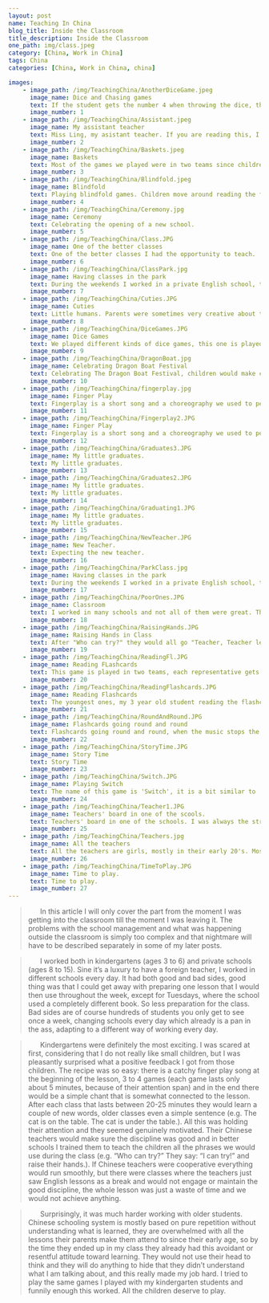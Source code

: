 ```yaml
---
layout: post
name: Teaching In China
blog_title: Inside the Classroom
title_description: Inside the Classroom
one_path: img/class.jpeg
category: [China, Work in China]
tags: China
categories: [China, Work in China, china]

images:
    - image_path: /img/TeachingChina/AnotherDiceGame.jpeg
      image_name: Dice and Chasing games
      text: If the student gets the number 4 when throwing the dice, the other student standing on place number 4 can chase her. Otherwise, she just reads the flashcard. 
      image_number: 1
    - image_path: /img/TeachingChina/Assistant.jpeg
      image_name: My assistant teacher
      text: Miss Ling, my asistant teacher. If you are reading this, I want you to know that you and Mrs. Lee made my life so much easier, thank you for your help, I couldn't do it without you. 
      image_number: 2
    - image_path: /img/TeachingChina/Baskets.jpeg
      image_name: Baskets
      text: Most of the games we played were in two teams since children at this age really like to compete. So does this game, if the children can read the flashcard correctly they get a try at throwing the ball in their basket, at the end of the game we count the balls in the baskets and the team with more scores win. 
      image_number: 3
    - image_path: /img/TeachingChina/Blindfold.jpeg
      image_name: Blindfold
      text: Playing blindfold games. Children move around reading the flashcards, When I yell 'down!' they squat down and the kid in the middle that is blindfolded is trying to find the nearest kid and if he/she can guess who it is then the other kid goes in the middle and the game continues. 
      image_number: 4
    - image_path: /img/TeachingChina/Ceremony.jpg
      image_name: Ceremony
      text: Celebrating the opening of a new school. 
      image_number: 5
    - image_path: /img/TeachingChina/Class.JPG
      image_name: One of the better classes 
      text: One of the better classes I had the opportunity to teach.
      image_number: 6
    - image_path: /img/TeachingChina/ClassPark.jpg
      image_name: Having classes in the park
      text: During the weekends I worked in a private English school, the weather was nice so we decided to have a class in the nearby park. 
      image_number: 7
    - image_path: /img/TeachingChina/Cuties.JPG
      image_name: Cuties
      text: Little humans. Parents were sometimes very creative about their outfit. 
      image_number: 8
    - image_path: /img/TeachingChina/DiceGames.JPG
      image_name: Dice Games
      text: We played different kinds of dice games, this one is played in pair, they throw the dice and move forward reading all the flashcards they step on. The first student to reach the end wins. 
      image_number: 9
    - image_path: /img/TeachingChina/DragonBoat.jpg
      image_name: Celebrating Dragon Boat Festival
      text: Celebrating The Dragon Boat Festival, children would make cardboard boats and race in them. 
      image_number: 10
    - image_path: /img/TeachingChina/fingerplay.jpg
      image_name: Finger Play
      text: Fingerplay is a short song and a choreography we used to perform at the begining of the class, the point was to prepare the student for the class. 
      image_number: 11
    - image_path: /img/TeachingChina/Fingerplay2.JPG
      image_name: Finger Play
      text: Fingerplay is a short song and a choreography we used to perform at the begining of the class, the point was to prepare the student for the class. 
      image_number: 12
    - image_path: /img/TeachingChina/Graduates3.JPG
      image_name: My little graduates. 
      text: My little graduates. 
      image_number: 13
    - image_path: /img/TeachingChina/Graduates2.JPG
      image_name: My little graduates. 
      text: My little graduates. 
      image_number: 14
    - image_path: /img/TeachingChina/Graduating1.JPG
      image_name: My little graduates. 
      text: My little graduates. 
      image_number: 15
    - image_path: /img/TeachingChina/NewTeacher.JPG
      image_name: New Teacher. 
      text: Expecting the new teacher. 
      image_number: 16
    - image_path: /img/TeachingChina/ParkClass.jpg
      image_name: Having classes in the park
      text: During the weekends I worked in a private English school, the weather was nice so we decided to have a class in the nearby park. 
      image_number: 17
    - image_path: /img/TeachingChina/PoorOnes.JPG
      image_name: Classroom
      text: I worked in many schools and not all of them were great. This is my classroom in the poorest one I've worked in. Children were really smart and well behaved though. 
      image_number: 18
    - image_path: /img/TeachingChina/RaisingHands.JPG
      image_name: Raising Hands in Class
      text: After "Who can try?" they would all go "Teacher, Teacher let me try!" and raise their hands. 
      image_number: 19
    - image_path: /img/TeachingChina/ReadingFl.JPG
      image_name: Reading FLashcards
      text: This game is played in two teams, each representative gets three paper balls they try to throw them so that it would land on one of the flashcards. If they can read that flashcard, their team gets a point.  
      image_number: 20
    - image_path: /img/TeachingChina/ReadingFlashcards.JPG
      image_name: Reading Flashcards
      text: The youngest ones, my 3 year old student reading the flashcards.
      image_number: 21
    - image_path: /img/TeachingChina/RoundAndRound.JPG
      image_name: Flashcards going round and round
      text: Flashcards going round and round, when the music stops the kid who holds them has to read it. 
      image_number: 22
    - image_path: /img/TeachingChina/StoryTime.JPG
      image_name: Story Time
      text: Story Time
      image_number: 23
    - image_path: /img/TeachingChina/Switch.JPG
      image_name: Playing Switch
      text: The name of this game is 'Switch', it is a bit similar to 'Music chairs'. Children would stand in two lines next to chairs and read the flashcards I am showing them. When I say 'Swich' they would run to the opposite line and sit on a chair. Of course there was always one chair missing and a kid without it would leave the game. 
      image_number: 24
    - image_path: /img/TeachingChina/Teacher1.JPG
      image_name: Teachers' board in one of the scools. 
      text: Teachers' board in one of the schools. I was always the strange one, not only because of the race. 
      image_number: 25
    - image_path: /img/TeachingChina/Teachers.jpg
      image_name: All the teachers
      text: All the teachers are girls, mostly in their early 20's. Most of them never came back to work after getting married. 
      image_number: 26
    - image_path: /img/TeachingChina/TimeToPlay.JPG
      image_name: Time to play.
      text: Time to play.
      image_number: 27
---
```


>&nbsp;&nbsp;&nbsp;&nbsp;&nbsp;&nbsp;In this article I will only cover the part from the moment I was getting into the classroom till the moment I was leaving it. The problems with the school management and what was happening outside the classroom is simply too complex and that nightmare will have to be described separately in some of my later posts. 

>&nbsp;&nbsp;&nbsp;&nbsp;&nbsp;&nbsp;I worked both in kindergartens (ages 3 to 6) and private schools (ages 8 to 15). Sine it’s a luxury to have a foreign teacher, I worked in different schools every day. It had both good and bad sides, good thing was that I could get away with preparing one lesson that I would then use throughout the week, except for Tuesdays, where the school used a completely different book. So less preparation for the class. Bad sides are of course hundreds of students you only get to see once a week, changing schools every day which already is a pan in the ass, adapting to a different way of working every day. 

>&nbsp;&nbsp;&nbsp;&nbsp;&nbsp;&nbsp;Kindergartens were definitely the most exciting. I was scared at first, considering that I do not really like small children, but I was pleasantly surprised what a positive feedback I got from those children. The recipe was so easy: there is a catchy finger play song at the beginning of the lesson, 3 to 4 games (each game lasts only about 5 minutes, because of their attention span) and in the end there would be a simple chant that is somewhat connected to the lesson. After each class that lasts between 20-25 minutes they would learn a couple of new words, older classes even a simple sentence (e.g. The cat is on the table. The cat is under the table.). All this was holding their attention and they seemed genuinely motivated. Their Chinese teachers would make sure the discipline was good and in better schools I trained them to teach the children all the phrases we would use during the class (e.g. “Who can try?” They say: “I can try!” and raise their hands.). If Chinese teachers were cooperative everything would run smoothly, but there were classes where the teachers just saw English lessons as a break and would not engage or maintain the good discipline, the whole lesson was just a waste of time and we would not achieve anything. 

>&nbsp;&nbsp;&nbsp;&nbsp;&nbsp;&nbsp;Surprisingly, it was much harder working with older students. Chinese schooling system is mostly based on pure repetition without understanding what is learned, they are overwhelmed with all the lessons their parents make them attend to since their early age, so by the time they ended up in my class they already had this avoidant or resentful attitude toward learning. They would not use their head to think and they will do anything to hide that they didn’t understand what I am talking about, and this really made my job hard. I tried to play the same games I played with my kindergarten students and funnily enough this worked. All the children deserve to play. 